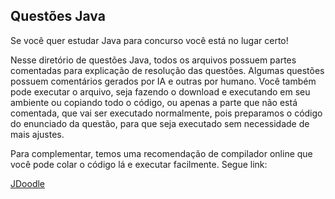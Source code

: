 ## Questões Java
Se você quer estudar Java para concurso você está no lugar certo! 

Nesse diretório de questões Java, todos os arquivos possuem partes comentadas para explicação de resolução das questões.
Algumas questões possuem comentários gerados por IA e outras por humano.
Você também pode executar o arquivo, seja fazendo o download e executando em seu ambiente
ou copiando todo o código, ou apenas a parte que não está comentada, que vai ser executado normalmente, pois preparamos o código
do enunciado da questão, para que seja executado sem necessidade de mais ajustes.

Para complementar, temos uma recomendação de compilador online que você pode colar o código lá e executar facilmente. Segue link:

[JDoodle](https://www.jdoodle.com/online-java-compiler)

